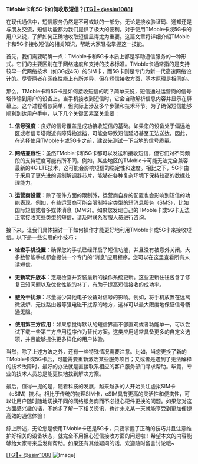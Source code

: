 **TMoble卡和5G卡如何收取短信？[[TG💪+ @esim1088](https://t.me/s/esim1088)]**

在现代通信中，短信服务仍然是不可或缺的一部分。无论是接收验证码、通知还是与朋友交流，短信功能都为我们提供了极大的便利。对于使用TMoble卡或5G卡的用户来说，了解如何正确地收取短信显得尤为重要。这篇文章将详细介绍TMoble卡和5G卡接收短信的相关知识，帮助大家轻松掌握这一技能。

首先，我们需要明确一点：TMoble卡和5G卡本质上都是移动通信服务的一种形式。它们的主要区别在于网络速度和支持的技术标准。TMoble卡通常指的是支持较早一代网络技术（如3G或4G）的SIM卡，而5G卡则是专门为新一代高速网络设计的。尽管两者在网络性能上有所差异，但在短信接收方面，基本原理是相同的。

那么，TMoble卡和5G卡是如何接收短信的呢？简单来说，短信通过运营商的信号塔传输到用户的设备上。当手机接收到短信时，它会自动解析信息内容并显示在屏幕上。这个过程看似简单，但实际上涉及多个步骤和技术环节。为了确保短信能够顺利到达用户手中，以下几个关键因素至关重要：

1. **信号强度**：良好的信号覆盖是成功接收短信的基础。如果您的设备处于偏远地区或者信号塔附近有障碍物遮挡，可能会导致短信延迟甚至无法送达。因此，在选择使用TMoble卡或5G卡之前，建议先测试一下当地的信号质量。
   
2. **网络兼容性**：虽然TMoble卡和5G卡都可以发送和接收短信，但它们对不同频段的支持程度可能有所不同。例如，某些地区的TMoble卡可能无法完全兼容最新的4G LTE技术，这可能会影响短信的稳定性和速度。相比之下，5G卡由于采用了更先进的调制解调器芯片，能够在各种复杂环境下保持较高的数据处理能力。

3. **运营商设置**：除了硬件方面的限制外，运营商自身的配置也会影响到短信的功能表现。例如，有些运营商可能会限制特定类型的短消息服务（SMS），比如国际短信或者多媒体消息（MMS）。如果您发现自己的TMoble卡或5G卡无法正常接收某些类型的短信，请及时联系客服人员进行咨询。

接下来，让我们具体探讨一下如何操作才能更好地利用TMoble卡或5G卡来接收短信。以下是一些实用的小技巧：

- **检查手机设置**：确保您的手机已经开启了短信功能，并且没有被意外关闭。大多数智能手机都会提供一个专门的“消息”应用程序，您可以在这里查看所有未读短信。
  
- **更新软件版本**：定期检查并安装最新的操作系统更新。这些更新往往包含了修复已知问题以及优化性能的补丁，有助于提高短信接收的成功率。

- **避免干扰源**：尽量减少其他电子设备对信号的影响。例如，将手机放置在远离微波炉、无线路由器等强电磁干扰源的地方，这样可以最大限度地保证信号畅通无阻。

- **使用第三方应用**：如果您觉得默认的短信界面不够直观或者功能单一，可以尝试下载一些第三方应用程序作为替代方案。这类应用通常具备更多的自定义选项，并且能够提供更多样化的用户体验。

当然，除了上述方法之外，还有一些特殊情况需要注意。比如，当您更换了新的TMoble卡或5G卡后，可能需要重新激活某些服务项目；又或者是遇到了无法解释的技术故障时，最好的办法就是直接联系相应的客户服务部门寻求帮助。毕竟，专业的技术人员总是能更快地找到解决方案。

最后，值得一提的是，随着科技的发展，越来越多的人开始关注虚拟SIM卡（eSIM）技术。相比于传统的物理SIM卡，eSIM具有更高的灵活性和便携性，可以让用户随时随地切换不同的网络服务商而不必担心硬件更换的问题。如果您对这方面感兴趣的话，不妨多了解一下相关资讯，也许未来某一天就能享受到更加便捷高效的通信体验！

综上所述，无论您是使用TMoble卡还是5G卡，只要掌握了正确的技巧并且注意维护好相关的设备状态，就完全不用担心短信接收方面的问题啦！希望本文的内容能够给大家带来启发和帮助。如果还有其他疑问的话，欢迎随时留言讨论哦~

[[TG💪+ @esim1088](https://t.me/s/esim1088) ![Image](https://i.postimg.cc/4NQfJmqS/Snipaste-2025-05-13-00-14-12.png)]
